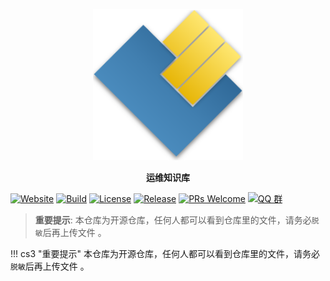 <p align="center">
  <a href="">
    <img src=".github/assets/logo.svg" width="240" alt="Material for MkDocs">
  </a>
</p>
<p align="center">
  <strong>
    运维知识库
  </strong>
</p>

<p align="">
  <a href="http://wiki.chenshanb3.com"><img 
   src="https://img.shields.io/badge/%E5%AE%98%E6%96%B9%E7%BD%91%E7%AB%99-wiki.chenshanb3.com-brightgreen?logo=Safari" 
   alt="Website" /></a>
  <a href="https://github.com/chenshanb3/markdown/actions"><img
    src="https://github.com/chenshanb3/markdown/workflows/build/badge.svg?branch=main"
    alt="Build"
  /></a>
  <a href="https://github.com/chenshanb3/markdown/blob/main/LICENSE"><img
    src="https://img.shields.io/badge/license-mit-brightgreen.svg?style=flat" 
    alt="License"
  /></a>
  <a href="https://github.com/chenshanb3/markdown/releases"><img 
    src="https://img.shields.io/github/v/release/chenshanb3/markdown" 
    alt="Release"
  /></a>
  <a href="https://github.com/chenshanb3/markdown/pulls"><img 
    src="https://img.shields.io/badge/PRs-welcome-brightgreen.svg" 
    alt="PRs Welcome"
  /></a>
  <a href="https://github.com/chenshanb3/markdown"><img 
   src="https://img.shields.io/badge/QQ%20%E7%BE%A4-xxxxxxxxxx-blue?logo=Tencent%20QQ" 
   alt="QQ 群" /></a>
</p>

> **重要提示**:  本仓库为开源仓库，任何人都可以看到仓库里的文件，请务必`脱敏`后再上传文件 。

!!! cs3 "重要提示"
    本仓库为开源仓库，任何人都可以看到仓库里的文件，请务必`脱敏`后再上传文件 。
